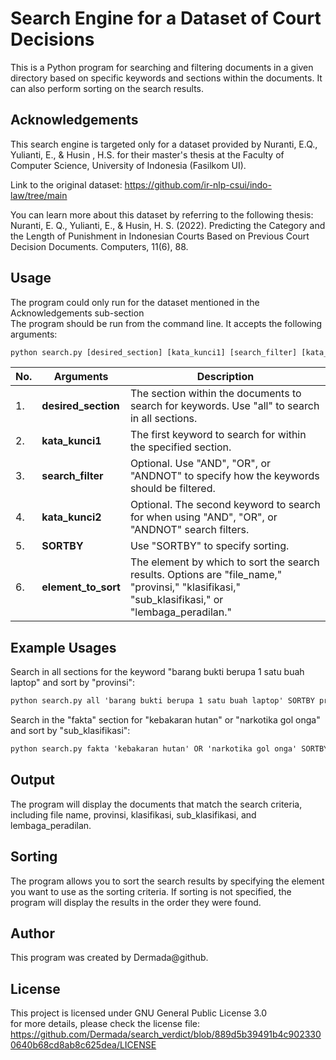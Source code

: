 # Search Engine for a Dataset of Court Decisions
This is a Python program for searching and filtering documents in a given directory based on specific keywords and sections within the documents. It can also perform sorting on the search results.

## Acknowledgements
This search engine is targeted only for a dataset provided by Nuranti, E.Q., Yulianti, E., & Husin , H.S. for their master's thesis at the Faculty of Computer Science,
University of Indonesia (Fasilkom UI).

Link to the original dataset:
https://github.com/ir-nlp-csui/indo-law/tree/main

You can learn more about this dataset by referring to the following thesis:
Nuranti, E. Q., Yulianti, E., & Husin, H. S. (2022). Predicting the Category and the Length of Punishment in Indonesian Courts Based on Previous Court Decision Documents. Computers, 11(6), 88.

## Usage
The program could only run for the dataset mentioned in the Acknowledgements sub-section  
The program should be run from the command line. It accepts the following arguments:
```xml
python search.py [desired_section] [kata_kunci1] [search_filter] [kata_kunci2] SORTBY [element_to_sort]
```
| No. | Arguments | Description |
| --- | --- | --- |
| 1. | **desired_section** | The section within the documents to search for keywords. Use "all" to search in all sections.  
| 2. | **kata_kunci1** | The first keyword to search for within the specified section.  
| 3. | **search_filter** | Optional. Use "AND", "OR", or "ANDNOT" to specify how the keywords should be filtered.  
| 4. | **kata_kunci2** | Optional. The second keyword to search for when using "AND", "OR", or "ANDNOT" search filters.  
| 5. | **SORTBY** | Use "SORTBY" to specify sorting.  
| 6. | **element_to_sort** | The element by which to sort the search results. Options are "file_name," "provinsi," "klasifikasi," "sub_klasifikasi," or "lembaga_peradilan."  

## Example Usages
Search in all sections for the keyword "barang bukti berupa 1 satu buah laptop" and sort by "provinsi":
```xml
python search.py all 'barang bukti berupa 1 satu buah laptop' SORTBY provinsi
```
Search in the "fakta" section for "kebakaran hutan" or "narkotika gol onga" and sort by "sub_klasifikasi":
```xml
python search.py fakta 'kebakaran hutan' OR 'narkotika gol onga' SORTBY sub_klasifikasi
```

## Output
The program will display the documents that match the search criteria, including file name, provinsi, klasifikasi, sub_klasifikasi, and lembaga_peradilan.

## Sorting
The program allows you to sort the search results by specifying the element you want to use as the sorting criteria. If sorting is not specified, the program will display the results in the order they were found.

## Author
This program was created by Dermada@github.

## License
This project is licensed under GNU General Public License 3.0  
for more details, please check the license file:
https://github.com/Dermada/search_verdict/blob/889d5b39491b4c9023300640b68cd8ab8c625dea/LICENSE
